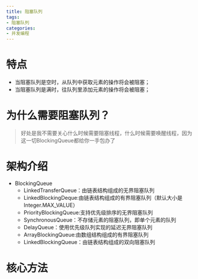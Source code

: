 ```yaml
---
title: 阻塞队列
tags: 
- 阻塞队列
categories:
- 并发编程
---
```


# 特点
* 当阻塞队列是空时，从队列中获取元素的操作将会被阻塞；
* 当阻塞队列是满时，往队列里添加元素的操作将会被阻塞；

# 为什么需要阻塞队列？
> 好处是我不需要关心什么时候需要阻塞线程，什么时候需要唤醒线程，因为这一切BlockingQueue都给你一手包办了

# 架构介绍
* BlockingQueue
	* LinkedTransferQueue：由链表结构组成的无界阻塞队列
	* LinkedBlockingDeque:由链表结构组成的有界阻塞队列（默认大小是Integer.MAX_VALUE）
	* PriorityBlockingQueue:支持优先级排序的无界阻塞队列
	* SynchronousQueue：不存储元素的阻塞队列，即单个元素的队列
	* DelayQueue：使用优先级队列实现的延迟无界阻塞队列
	* ArrayBlockingQueue:由数组结构组成的有界阻塞队列
	* LinkedBlockingQueue：由链表结构组成的双向阻塞队列
	
	
# 核心方法
